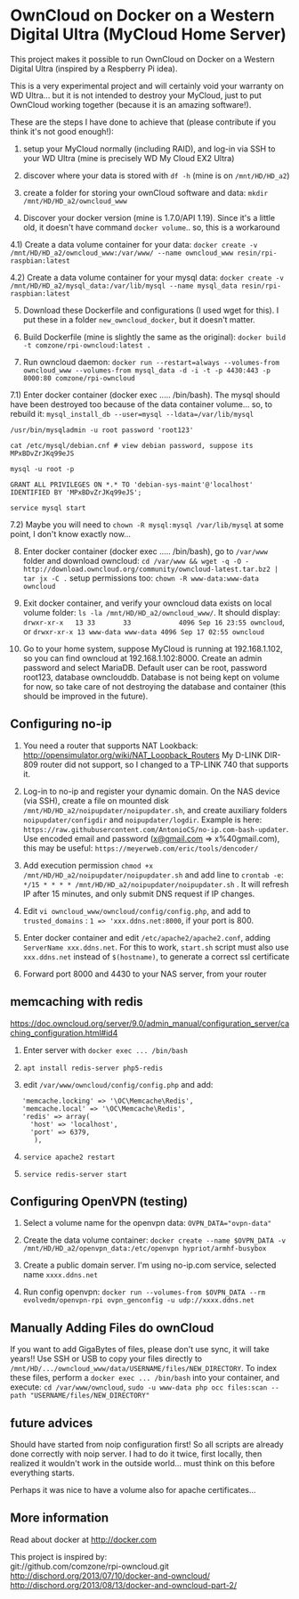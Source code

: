 # OwnCloud on Docker on a Western Digital Ultra (MyCloud Home Server)

This project makes it possible to run OwnCloud on Docker on a Western Digital Ultra (inspired by a Respberry Pi idea).

This is a very experimental project and will certainly void your warranty on WD Ultra... but it is not intended to destroy your MyCloud, just to put OwnCloud working together (because it is an amazing software!).

These are the steps I have done to achieve that (please contribute if you think it's not good enough!):

1) setup your MyCloud normally (including RAID), and log-in via SSH to your WD Ultra (mine is precisely WD My Cloud EX2 Ultra)

2) discover where your data is stored with `df -h` (mine is on `/mnt/HD/HD_a2`)

3) create a folder for storing your ownCloud software and data: `mkdir /mnt/HD/HD_a2/owncloud_www`

4) Discover your docker version (mine is 1.7.0/API 1.19). Since it's a little old, it doesn't have command `docker volume`.. so, this is a workaround

4.1) Create a data volume container for your data: `docker create -v /mnt/HD/HD_a2/owncloud_www:/var/www/ --name owncloud_www resin/rpi-raspbian:latest`

4.2) Create a data volume container for your mysql data: `docker create -v /mnt/HD/HD_a2/mysql_data:/var/lib/mysql --name mysql_data resin/rpi-raspbian:latest`


5) Download these Dockerfile and configurations (I used wget for this). I put these in a folder `new_owncloud_docker`, but it doesn't matter.

6) Build Dockerfile (mine is slightly the same as the original): `docker build -t comzone/rpi-owncloud:latest .`

7) Run owncloud daemon: `docker run --restart=always --volumes-from owncloud_www --volumes-from mysql_data -d -i
 -t -p 4430:443 -p 8000:80 comzone/rpi-owncloud`

7.1) Enter docker container (docker exec ..... /bin/bash). The mysql should have been destroyed too because of the data container volume... so, to rebuild it:
`mysql_install_db --user=mysql --ldata=/var/lib/mysql`

`/usr/bin/mysqladmin -u root password 'root123'`

`cat /etc/mysql/debian.cnf # view debian password, suppose its MPxBDvZrJKq99eJS` 

`mysql -u root -p`

`GRANT ALL PRIVILEGES ON *.* TO 'debian-sys-maint'@'localhost' IDENTIFIED BY 'MPxBDvZrJKq99eJS';`

`service mysql start`

7.2) Maybe you will need to `chown -R mysql:mysql /var/lib/mysql` at some point, I don't know exactly now...

8) Enter docker container (docker exec ..... /bin/bash), go to `/var/www` folder and download owncloud: `cd /var/www && wget -q -O - http://download.owncloud.org/community/owncloud-latest.tar.bz2 | tar jx -C .`  setup permissions too: `chown -R www-data:www-data owncloud`

9) Exit docker container, and verify your owncloud data exists on local volume folder: `ls -la /mnt/HD/HD_a2/owncloud_www/`. It should display: `drwxr-xr-x   13 33       33            4096 Sep 16 23:55 owncloud`, or `drwxr-xr-x 13 www-data www-data 4096 Sep 17 02:55 owncloud`

10) Go to your home system, suppose MyCloud is running at 192.168.1.102, so you can find owncloud at 192.168.1.102:8000. Create an admin password and select MariaDB. Default user can be root, password root123, database ownclouddb. Database is not being kept on volume for now, so take care of not destroying the database and container (this should be improved in the future).

## Configuring no-ip

1) You need a router that supports NAT Lookback: http://opensimulator.org/wiki/NAT_Loopback_Routers My D-LINK DIR-809 router did not support, so I changed to a TP-LINK 740 that supports it.

2) Log-in to no-ip and register your dynamic domain. On the NAS device (via SSH), create a file on mounted disk `/mnt/HD/HD_a2/noipupdater/noipupdater.sh`, and create auxiliary folders `noipupdater/configdir` and `noipupdater/logdir`. Example is here: `https://raw.githubusercontent.com/AntonioCS/no-ip.com-bash-updater`. Use encoded email and password (x@gmail.com => x%40gmail.com), this may be useful: `https://meyerweb.com/eric/tools/dencoder/`

3) Add execution permission `chmod +x /mnt/HD/HD_a2/noipupdater/noipupdater.sh` and add line to `crontab -e`: `*/15 * * * * /mnt/HD/HD_a2/noipupdater/noipupdater.sh` . It will refresh IP after 15 minutes, and only submit DNS request if IP changes.

4) Edit `vi owncloud_www/owncloud/config/config.php`, and add to `trusted_domains` : `1 => 'xxx.ddns.net:8000`, if your port is 800.

5) Enter docker container and edit `/etc/apache2/apache2.conf`, adding `ServerName xxx.ddns.net`. For this to work, `start.sh` script must also use `xxx.ddns.net` instead of `$(hostname)`, to generate a correct ssl certificate

6) Forward port 8000 and 4430 to your NAS server, from your router

## memcaching with redis 

https://doc.owncloud.org/server/9.0/admin_manual/configuration_server/caching_configuration.html#id4

1) Enter server with `docker exec ... /bin/bash`

2) `apt install redis-server php5-redis`

3) edit `/var/www/owncloud/config/config.php` and add:
```
   'memcache.locking' => '\OC\Memcache\Redis',
   'memcache.local' => '\OC\Memcache\Redis',
   'redis' => array(
     'host' => 'localhost',
     'port' => 6379,
      ),
```
4) `service apache2 restart`

5) `service redis-server start`

## Configuring OpenVPN (testing)

1) Select a volume name for the openvpn data: `OVPN_DATA="ovpn-data"`

2) Create the data volume container: `docker create --name $OVPN_DATA -v /mnt/HD/HD_a2/openvpn_data:/etc/openvpn hypriot/armhf-busybox`

3) Create a public domain server. I'm using no-ip.com service, selected name `xxxx.ddns.net`

4) Run config openvpn: `docker run --volumes-from $OVPN_DATA --rm evolvedm/openvpn-rpi ovpn_genconfig -u udp://xxxx.ddns.net`

## Manually Adding Files do ownCloud

If you want to add GigaBytes of files, please don't use sync, it will take years!! Use SSH or USB to copy your files directly to `/mnt/HD/.../owncloud_www/data/USERNAME/files/NEW_DIRECTORY`. To index these files, perform a `docker exec ... /bin/bash` into your container, and execute: `cd /var/www/owncloud`, `sudo -u www-data php occ files:scan --path "USERNAME/files/NEW_DIRECTORY"`

## future advices

Should have started from noip configuration first! So all scripts are already done correctly with noip server. I had to do it twice, first locally, then realized it wouldn't work in the outside world... must think on this before everything starts.

Perhaps it was nice to have a volume also for apache certificates...

## More information

Read about docker at http://docker.com

This project is inspired by:  
git://github.com/comzone/rpi-owncloud.git
http://dischord.org/2013/07/10/docker-and-owncloud/
http://dischord.org/2013/08/13/docker-and-owncloud-part-2/
